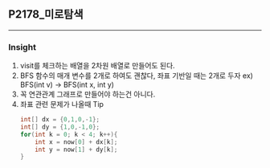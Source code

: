 ## P2178_미로탐색

---

### Insight
1. visit를 체크하는 배열을 2차원 배열로 만들어도 된다.
2. BFS 함수의 매개 변수를 2개로 하여도 괜찮다, 좌표 기반일 때는 2개로 두자 ex) BFS(int v) -> BFS(int x, int y)
3. 꼭 연관관계 그래프로 만들어야 하는건 아니다.
4. 좌표 관련 문제가 나올때 Tip
   ```java
   int[] dx = {0,1,0,-1};
   int[] dy = {1,0,-1,0};
   for(int k = 0; k < 4; k++){
       int x = now[0] + dx[k];
       int y = now[1] + dy[k];
   }
   ```
